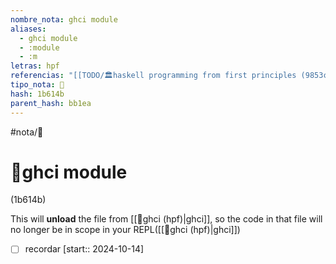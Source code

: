 ```yaml
---
nombre_nota: ghci module
aliases:
  - ghci module
  - :module
  - :m
letras: hpf
referencias: "[[TODO/🏛️haskell programming from first principles (9853c).md]]"
tipo_nota: 📑
hash: 1b614b
parent_hash: bb1ea
---
```


#nota/📑

# 📑ghci module
<div class="hash">(1b614b)</div>

This will __unload__ the file from [[📑ghci (hpf)|ghci]], so the code in that file will no longer be in scope in your REPL([[📑ghci (hpf)|ghci]])



- [ ] recordar  [start:: 2024-10-14]
